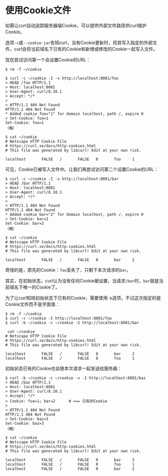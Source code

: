 # 使用Cookie文件

如需让curl自动追踪服务器端Cookie，可以提供外部文件路径供curl维护Cookie。

选项`-c`或`--cookie-jar`告知curl，当有Cookie更新时，将其写入指定的外部文件。curl会将当前域名下已有的Cookie和新增或修改的Cookie一起写入文件。

现在尝试访问第一个会设置Cookie的URL：

```shell
$ rm -f ~/cookie

$ curl -c ~/cookie -I -v http://localhost:8081/foo
> HEAD /foo HTTP/1.1
> Host: localhost:8081
> User-Agent: curl/8.10.1
> Accept: */*
> 
< HTTP/1.1 404 Not Found
HTTP/1.1 404 Not Found
* Added cookie foo="1" for domain localhost, path /, expire 0
< Set-Cookie: foo=1
Set-Cookie: foo=1
（略）

$ cat ~/cookie 
# Netscape HTTP Cookie File
# https://curl.se/docs/http-cookies.html
# This file was generated by libcurl! Edit at your own risk.

localhost       FALSE   /       FALSE   0       foo     1
```

可见，Cookie已被写入文件中。让我们再尝试访问第二个设置Cookie的URL：

```shell
$ curl -c ~/cookie -I -v http://localhost:8081/bar
> HEAD /bar HTTP/1.1
> Host: localhost:8081
> User-Agent: curl/8.10.1
> Accept: */*
> 
< HTTP/1.1 404 Not Found
HTTP/1.1 404 Not Found
* Added cookie bar="2" for domain localhost, path /, expire 0
< Set-Cookie: bar=2
Set-Cookie: bar=2
（略）

$ cat ~/cookie 
# Netscape HTTP Cookie File
# https://curl.se/docs/http-cookies.html
# This file was generated by libcurl! Edit at your own risk.

localhost       FALSE   /       FALSE   0       bar     2
```

奇怪的是，原先的Cookie：`foo`丢失了，只剩下本次请求的`bar`。

其实，在初始状态，curl认为没有任何Cookie被设置，当请求`/bar`时，`bar`就是当前域名下唯一的Cookie了。

为了让curl知晓初始状态下已有的Cookie，需要使用`-b`选项，不过这次指定的是Cookie文件而不是字面值：

```shell
$ rm -f ~/cookie
$ curl -c ~/cookie -I http://localhost:8081/foo
$ curl -b ~/cookie -c ~/cookie -I http://localhost:8081/bar

 cat ~/cookie 
# Netscape HTTP Cookie File
# https://curl.se/docs/http-cookies.html
# This file was generated by libcurl! Edit at your own risk.

localhost       FALSE   /       FALSE   0       bar     2
localhost       FALSE   /       FALSE   0       foo     1
```

初始状态已有的Cookie也会随本次请求一起发送给服务器：

```shell
$ curl -b ~/cookie -c ~/cookie -v -I http://localhost:8081/baz
> HEAD /baz HTTP/1.1
> Host: localhost:8081
> User-Agent: curl/8.10.1
> Accept: */*
> Cookie: foo=1; bar=2      # <== 已有的Cookie
> 
< HTTP/1.1 404 Not Found
HTTP/1.1 404 Not Found
< Set-Cookie: baz=3
Set-Cookie: baz=3
（略）

$ cat ~/cookie 
# Netscape HTTP Cookie File
# https://curl.se/docs/http-cookies.html
# This file was generated by libcurl! Edit at your own risk.

localhost       FALSE   /       FALSE   0       baz     3
localhost       FALSE   /       FALSE   0       foo     1
localhost       FALSE   /       FALSE   0       bar     2
```
